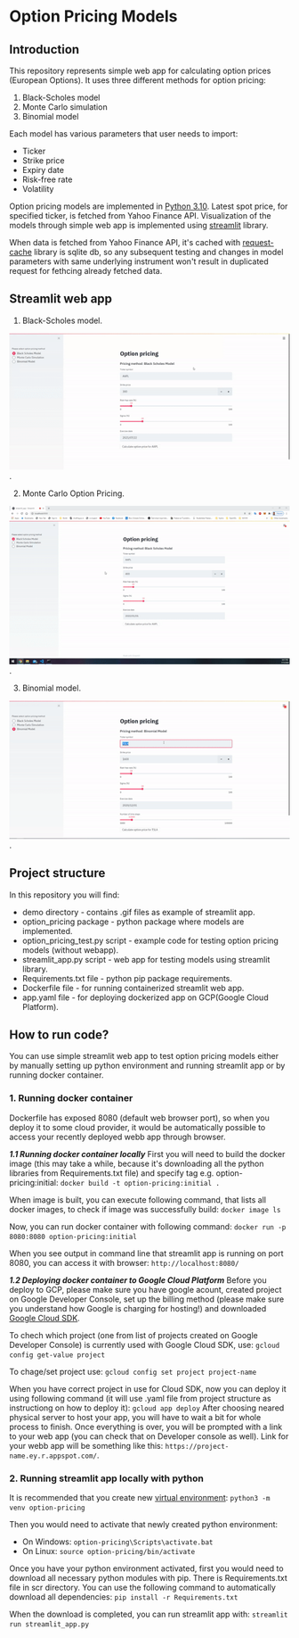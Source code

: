 # Option Pricing Models

## Introduction

This repository represents simple web app for calculating option prices (European Options). It uses three different methods for option pricing:

1. Black-Scholes model
2. Monte Carlo simulation
3. Binomial model

Each model has various parameters that user needs to import:

- Ticker
- Strike price
- Expiry date
- Risk-free rate
- Volatility

Option pricing models are implemented in [Python 3.10](https://www.python.org/downloads/release/python-377/). Latest spot price, for specified ticker, is fetched from Yahoo Finance API. Visualization of the models through simple web app is implemented using [streamlit](https://www.streamlit.io/) library.

When data is fetched from Yahoo Finance API, it's cached with [request-cache](https://github.com/reclosedev/requests-cache) library is sqlite db, so any subsequent testing and changes in model parameters with same underlying instrument won't result in duplicated request for fethcing already fetched data.

## Streamlit web app

1. Black-Scholes model. 

![black-scholes-demo](./demo/streamlit-webapp-BS.gif). 

2. Monte Carlo Option Pricing. 

![monte-carlo-demo](./demo/streamlit-webapp-MC.gif). 

3. Binomial model. 

![binomial-tree-demo](./demo/streamlit-webapp-BC.gif). 


## Project structure

In this repository you will find:

- demo directory - contains .gif files as example of streamlit app.
- option_pricing package - python package where models are implemented.
- option_pricing_test.py script - example code for testing option pricing models (without webapp).
- streamlit_app.py script - web app for testing models using streamlit library.
- Requirements.txt file - python pip package requirements.
- Dockerfile file - for running containerized streamlit web app.
- app.yaml file - for deploying dockerized app on GCP(Google Cloud Platform).

## How to run code?

You can use simple streamlit web app to test option pricing models either by manually setting up python environment and running streamlit app or by running docker container.

### **1. Running docker container**

Dockerfile has exposed 8080 (default web browser port), so when you deploy it to some cloud provider, it would be automatically possible to access your recently deployed webb app through browser.

***1.1 Running docker container locally***
First you will need to build the docker image (this may take a while, because it's downloading all the python libraries from Requirements.txt file) and specify tag e.g. option-pricing:initial:
`docker build -t option-pricing:initial .`

When image is built, you can execute following command, that lists all docker images, to check if image was successfully build:
`docker image ls`

Now, you can run docker container with following command:
`docker run -p 8080:8080 option-pricing:initial`

When you see output in command line that streamlit app is running on port 8080, you can access it with browser:
`http://localhost:8080/`

***1.2 Deploying docker container to Google Cloud Platform***
Before you deploy to GCP, please make sure you have google acount, created project on Google Developer Console, set up the billing method (please make sure you understand how Google is charging for hosting!) and downloaded [Google Cloud SDK](https://cloud.google.com/sdk/docs/quickstarts).

To chech which project (one from list of projects created on Google Developer Console) is currently used with Google Cloud SDK, use:
`gcloud config get-value project`

To chage/set project use:
`gcloud config set project project-name`

When you have correct project in use for Cloud SDK, now you can deploy it using following command (it will use .yaml file from project structure as instructiong on how to deploy it):
`gcloud app deploy`
After choosing neared physical server to host your app, you will have to wait a bit for whole process to finish. Once everything is over, you will be prompted with a link to your web app (you can check that on Developer console as well).
Link for your webb app will be something like this: `https://project-name.ey.r.appspot.com/`.

### **2. Running streamlit app locally with python**

It is recommended that you create new [virtual environment](https://docs.python.org/3.7/tutorial/venv.html):
`python3 -m venv option-pricing`

Then you would need to activate that newly created python environment:

* On Windows:
  `option-pricing\Scripts\activate.bat`
* On Linux:
  `source option-pricing/bin/activate`

Once you have your python environment activated, first you would need to download all necessary python modules with pip. There is Requirements.txt file in scr directory. You can use the following command to automatically download all dependencies:
`pip install -r Requirements.txt`

When the download is completed, you can run streamlit app with:
`streamlit run streamlit_app.py`
